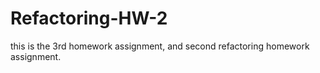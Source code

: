 # Refactoring-HW-2
this is the 3rd homework assignment, and second refactoring homework assignment.
